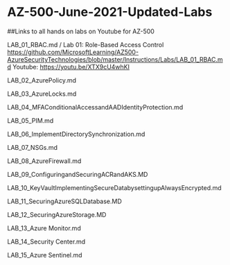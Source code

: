 # AZ-500-June-2021-Updated-Labs
##Links to all hands on labs on Youtube for AZ-500 


LAB_01_RBAC.md / Lab 01: Role-Based Access Control
https://github.com/MicrosoftLearning/AZ500-AzureSecurityTechnologies/blob/master/Instructions/Labs/LAB_01_RBAC.md
Youtube: https://youtu.be/XTX9cU4whKI


LAB_02_AzurePolicy.md

LAB_03_AzureLocks.md

LAB_04_MFAConditionalAccessandAADIdentityProtection.md

LAB_05_PIM.md

LAB_06_ImplementDirectorySynchronization.md

LAB_07_NSGs.md

LAB_08_AzureFirewall.md

LAB_09_ConfiguringandSecuringACRandAKS.MD

LAB_10_KeyVaultImplementingSecureDatabysettingupAlwaysEncrypted.md

LAB_11_SecuringAzureSQLDatabase.MD

LAB_12_SecuringAzureStorage.MD

LAB_13_Azure Monitor.md

LAB_14_Security Center.md

LAB_15_Azure Sentinel.md

